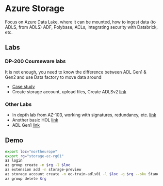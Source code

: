 # Azure Storage

Focus on Azure Data Lake, where it can be mounted, how to ingest data (to ADLS, from ADLS) ADF, Polybase, ACLs, integrating security with Databrick, etc.

## Labs
### DP-200 Courseware labs
It is not enough, you need to know the difference between ADL Gen1 & Gen2 and use Data factory to move data around
- [Case study](https://github.com/MicrosoftLearning/DP-200-Implementing-an-Azure-Data-Solution/blob/master/instructions/course-case-study.md)
- Create storage account, upload files, Create ADLSv2 [link](https://github.com/MicrosoftLearning/DP-200-Implementing-an-Azure-Data-Solution/blob/master/instructions/dp-200-02_instructions.md)

### Other Labs
- In depth lab from AZ-103, working with signatures, redundancy, etc. [link](https://github.com/MicrosoftLearning/AZ-103-MicrosoftAzureAdministrator/blob/master/Instructions/Labs/03%20-%20Implement%20and%20Manage%20Storage%20(az-100-02).md)
- Another basic HOL [link](https://github.com/MSRConnections/Azure-training-course/blob/master/Content/Storage/Azure%20Storage%20HOL.md)
- ADL Gen1 [link](https://github.com/MSRConnections/Azure-training-course/blob/master/Content/Data%20Lake/Azure%20Data%20Lake%20HOL.md)

## Demo

```bash
export loc="northeurope"
export rg="storage-ec-rg01"
az login
az group create -n $rg -l $loc
az extension add -n storage-preview
az storage account create -n ec-train-adls01 -l $loc -g $rg --sku Standard_LRS --kind StorageV2 --hierarchical-namespace true
az group delete $rg
```

